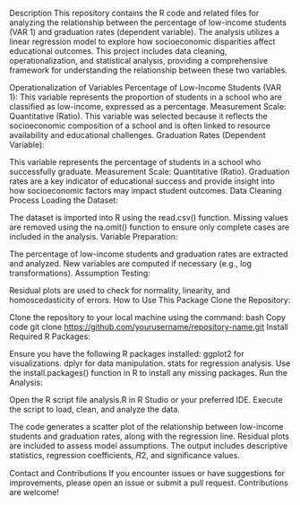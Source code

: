 Description
This repository contains the R code and related files for analyzing the relationship between the percentage of low-income students (VAR 1) and graduation rates (dependent variable). The analysis utilizes a linear regression model to explore how socioeconomic disparities affect educational outcomes. This project includes data cleaning, operationalization, and statistical analysis, providing a comprehensive framework for understanding the relationship between these two variables.

Operationalization of Variables
Percentage of Low-Income Students (VAR 1):
This variable represents the proportion of students in a school who are classified as low-income, expressed as a percentage.
Measurement Scale: Quantitative (Ratio).
This variable was selected because it reflects the socioeconomic composition of a school and is often linked to resource availability and educational challenges.
Graduation Rates (Dependent Variable):

This variable represents the percentage of students in a school who successfully graduate.
Measurement Scale: Quantitative (Ratio).
Graduation rates are a key indicator of educational success and provide insight into how socioeconomic factors may impact student outcomes.
Data Cleaning Process
Loading the Dataset:

The dataset is imported into R using the read.csv() function.
Missing values are removed using the na.omit() function to ensure only complete cases are included in the analysis.
Variable Preparation:

The percentage of low-income students and graduation rates are extracted and analyzed.
New variables are computed if necessary (e.g., log transformations).
Assumption Testing:

Residual plots are used to check for normality, linearity, and homoscedasticity of errors.
How to Use This Package
Clone the Repository:

Clone the repository to your local machine using the command:
bash
Copy code
git clone https://github.com/yourusername/repository-name.git
Install Required R Packages:

Ensure you have the following R packages installed:
ggplot2 for visualizations.
dplyr for data manipulation.
stats for regression analysis.
Use the install.packages() function in R to install any missing packages.
Run the Analysis:

Open the R script file analysis.R in R Studio or your preferred IDE.
Execute the script to load, clean, and analyze the data.

The code generates a scatter plot of the relationship between low-income students and graduation rates, along with the regression line.
Residual plots are included to assess model assumptions.
The output includes descriptive statistics, regression coefficients, 𝑅2, and significance values.

Contact and Contributions
If you encounter issues or have suggestions for improvements, please open an issue or submit a pull request. Contributions are welcome!
